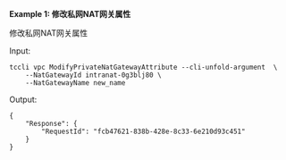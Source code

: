 **Example 1: 修改私网NAT网关属性**

修改私网NAT网关属性

Input: 

```
tccli vpc ModifyPrivateNatGatewayAttribute --cli-unfold-argument  \
    --NatGatewayId intranat-0g3blj80 \
    --NatGatewayName new_name
```

Output: 
```
{
    "Response": {
        "RequestId": "fcb47621-838b-428e-8c33-6e210d93c451"
    }
}
```

